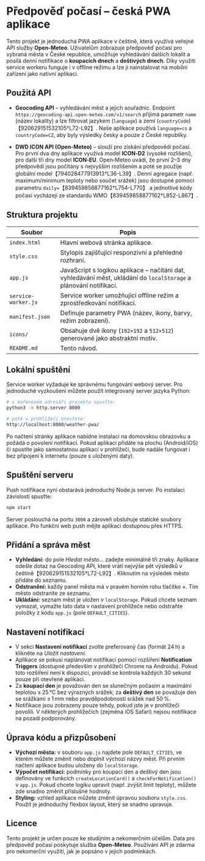 # Předpověď počasí – česká PWA aplikace

Tento projekt je jednoduchá PWA aplikace v češtině, která využívá veřejné API služby **Open‑Meteo**. Uživatelům zobrazuje předpověď počasí pro vybraná města v České republice, umožňuje vyhledávání dalších lokalit a posílá denní notifikace o **koupacích dnech** a **deštivých dnech**. Díky využití service workeru funguje i v offline režimu a lze ji nainstalovat na mobilní zařízení jako nativní aplikaci.

## Použitá API

- **Geocoding API** – vyhledávání měst a jejich souřadnic. Endpoint `https://geocoding-api.open-meteo.com/v1/search` přijímá parametr `name` (název lokality) a lze filtrovat jazykem (`language`) a zemí (`countryCode`)【920629151532105†L72-L92】. Naše aplikace používá `language=cs` a `countryCode=CZ`, aby byly výsledky česky a pouze z České republiky.

- **DWD ICON API (Open‑Meteo)** – slouží pro získání předpovědi počasí. Pro první dva dny aplikace využívá model **ICON‑D2** (vysoké rozlišení), pro další tři dny model **ICON‑EU**. Open‑Meteo uvádí, že první 2–3 dny předpovědi jsou počítány s nejvyšším rozlišením a poté se použije globální model【794028477913913†L36-L39】. Denní agregace (např. maximum/minimum teploty nebo součet srážek) jsou dostupné pomocí parametru `daily=`【839459858877162†L754-L770】 a jednotlivé kódy počasí vycházejí ze standardu WMO【839459858877162†L852-L867】.

## Struktura projektu

| Soubor | Popis |
|-------|------|
| `index.html` | Hlavní webová stránka aplikace. |
| `style.css` | Stylopis zajišťující responzivní a přehledné rozhraní. |
| `app.js` | JavaScript s logikou aplikace – načítání dat, vyhledávání měst, ukládání do `localStorage` a plánování notifikací. |
| `service-worker.js` | Service worker umožňující offline režim a zprostředkování notifikací. |
| `manifest.json` | Definuje parametry PWA (název, ikony, barvy, režim zobrazení). |
| `icons/` | Obsahuje dvě ikony (`192×192` a `512×512`) generované jako abstraktní motiv. |
| `README.md` | Tento návod. |

## Lokální spuštění

Service worker vyžaduje ke správnému fungování webový server. Pro jednoduché vyzkoušení můžete použít integrovaný server jazyka Python:

```bash
# v kořenovém adresáři projektu spusťte:
python3 -m http.server 8000

# poté v prohlížeči otevřete:
http://localhost:8000/weather-pwa/
```

Po načtení stránky aplikace nabídne instalaci na domovskou obrazovku a požádá o povolení notifikací. Pokud aplikaci přidáte na plochu (Android/iOS) či spustíte jako samostatnou aplikaci v prohlížeči, bude nadále fungovat i bez připojení k internetu (pouze s uloženými daty).

## Spuštění serveru

Push notifikace nyní obstarává jednoduchý Node.js server. Po instalaci závislostí spusťte:

```bash
npm start
```

Server poslouchá na portu `3000` a zároveň obsluhuje statické soubory aplikace. Pro funkční web push mějte aplikaci dostupnou přes HTTPS.

## Přidání a správa měst

- **Vyhledání:** do pole *Hledat město...* zadejte minimálně tři znaky. Aplikace odešle dotaz na Geocoding API, které vrátí nejvýše pět výsledků v češtině【920629151532105†L72-L92】. Kliknutím na výsledek město přidáte do seznamu.
- **Odstranění:** každý panel města má v pravém horním rohu tlačítko ×. Tím město odstraníte ze seznamu.
- **Ukládání:** seznam měst je uložen v `localStorage`. Pokud chcete seznam vymazat, vymažte tato data v nastavení prohlížeče nebo odstraňte položky z kódu `app.js` (pole `DEFAULT_CITIES`).

## Nastavení notifikací

- V sekci **Nastavení notifikací** zvolte preferovaný čas (formát 24 h) a klikněte na *Uložit nastavení*.
- Aplikace se pokusí naplánovat notifikaci pomocí rozšíření **Notification Triggers** (dostupné především v prohlížeči Chrome na Androidu). Pokud toto rozšíření není k dispozici, provádí se kontrola každých 30&nbsp;sekund pouze při otevřené aplikaci.
- Za **koupací den** je považován den se slunečným počasím a maximální teplotou ≥ 25 °C bez výrazných srážek; za **deštivý den** se považuje den se srážkami ≥ 1 mm nebo pravděpodobností srážek nad 50 %.
- Notifikace jsou zobrazeny pouze tehdy, pokud jste je v prohlížeči povolili. V některých prohlížečích (zejména iOS Safari) nejsou notifikace na pozadí podporovány.

## Úprava kódu a přizpůsobení

- **Výchozí města:** v souboru `app.js` najdete pole `DEFAULT_CITIES`, ve kterém můžete změnit nebo doplnit výchozí názvy měst. Při prvním načtení aplikace budou uloženy do `localStorage`.
- **Výpočet notifikací:** podmínky pro koupací den a deštivý den jsou definovány ve funkcích `createLocationCard()` a `checkForNotification()` v `app.js`. Pokud chcete logiku upravit (např. zvýšit limit teploty), můžete zde snadno změnit příslušné hodnoty.
- **Styling:** vzhled aplikace můžete změnit úpravou souboru `style.css`. Použit je jednoduchý flexbox layout, který se snadno upravuje.

## Licence

Tento projekt je určen pouze ke studijním a nekomerčním účelům. Data pro předpověď počasí poskytuje služba **Open‑Meteo**. Používání API je zdarma pro nekomerční využití, jak je popsáno v jejich podmínkách.